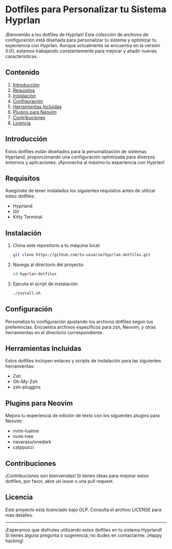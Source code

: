 # Dotfiles para Personalizar tu Sistema Hyprlan

¡Bienvenido a los dotfiles de Hyprlan! Esta colección de archivos de configuración está diseñada para personalizar tu sistema y optimizar tu experiencia con Hyprlan. Aunque actualmente se encuentra en la versión 0.01, estamos trabajando constantemente para mejorar y añadir nuevas características.

## Contenido

1. [Introducción](#introducción)
2. [Requisitos](#requisitos)
3. [Instalación](#instalación)
4. [Configuración](#configuración)
5. [Herramientas Incluidas](#herramientas-incluidas)
6. [Plugins para Neovim](#plugins-para-neovim)
7. [Contribuciones](#contribuciones)
8. [Licencia](#licencia)

## Introducción

Estos dotfiles están diseñados para la personalización de sistemas Hyprland, proporcionando una configuración optimizada para diversos entornos y aplicaciones. ¡Aprovecha al máximo tu experiencia con Hyprlan!

## Requisitos

Asegúrate de tener instalados los siguientes requisitos antes de utilizar estos dotfiles:

- Hyprland 
- Git
- Kitty Terminal

## Instalación

1. Clona este repositorio a tu máquina local:

    ```bash
    git clone https://github.com/tu-usuario/hyprlan-dotfiles.git
    ```

2. Navega al directorio del proyecto:

    ```bash
    cd hyprlan-dotfiles
    ```

3. Ejecuta el script de instalación:

    ```bash
    ./install.sh
    ```

## Configuración

Personaliza tu configuración ajustando los archivos dotfiles según tus preferencias. Encuentra archivos específicos para zsh, Neovim, y otras herramientas en el directorio correspondiente.

## Herramientas Incluidas

Estos dotfiles incluyen enlaces y scripts de instalación para las siguientes herramientas:

- Zsh
- Oh-My-Zsh
- zsh-pluggins

## Plugins para Neovim

Mejora tu experiencia de edición de texto con los siguientes plugins para Neovim:

- nvim-lualine
- nvim-tree
- navarasu/onedark
- catppucci

## Contribuciones

¡Contribuciones son bienvenidas! Si tienes ideas para mejorar estos dotfiles, por favor, abre un issue o una pull request.

## Licencia

Este proyecto está licenciado bajo GLP. Consulta el archivo LICENSE para más detalles.

---

¡Esperamos que disfrutes utilizando estos dotfiles en tu sistema Hyprland! Si tienes alguna pregunta o sugerencia, no dudes en contactarme. ¡Happy hacking!
